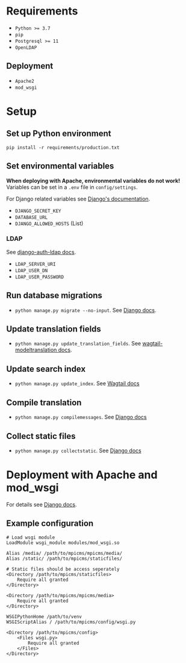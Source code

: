 # Requirements
- `Python >= 3.7`
- `pip`
- `Postgresql >= 11`
- `OpenLDAP`

## Deployment
- `Apache2`
- `mod_wsgi`

# Setup
## Set up Python environment
`pip install -r requirements/production.txt`

## Set environmental variables
**When deploying with Apache, environmental variables do not work!**
Variables can be set in a `.env` file in `config/settings`.

For Django related variables see [Django's documentation](https://docs.djangoproject.com/en/dev/ref/settings/).
- `DJANGO_SECRET_KEY`
- `DATABASE_URL`
- `DJANGO_ALLOWED_HOSTS` (List)

### LDAP
See [django-auth-ldap docs](https://django-auth-ldap.readthedocs.io/en/latest/authentication.html#server-config).
- `LDAP_SERVER_URI`
- `LDAP_USER_DN`
- `LDAP_USER_PASSWORD`

## Run database migrations
- `python manage.py migrate --no-input`. See [Django docs](https://docs.djangoproject.com/en/2.2/ref/django-admin/#django-admin-migrate).

## Update translation fields
- `python manage.py update_translation_fields`. See [wagtail-modeltranslation docs](https://wagtail-modeltranslation.readthedocs.io/en/latest/management%20commands.html#the-update-translation-fields-command).

## Update search index
- `python manage.py update_index`. See [Wagtail docs](https://docs.wagtail.io/en/latest/reference/management_commands.html#update-index)

## Compile translation
- `python manage.py compilemessages`. See [Django docs](https://docs.djangoproject.com/en/2.2/ref/django-admin/#django-admin-compilemessages)

## Collect static files
- `python manage.py collectstatic`. See [Django docs](https://docs.djangoproject.com/en/2.2/ref/contrib/staticfiles/#collectstatic)

# Deployment with Apache and mod_wsgi
For details see [Django docs](https://docs.djangoproject.com/en/dev/howto/deployment/wsgi/modwsgi/).

## Example configuration
```
# Load wsgi module
LoadModule wsgi_module modules/mod_wsgi.so

Alias /media/ /path/to/mpicms/mpicms/media/
Alias /static/ /path/to/mpicms/staticfiles/

# Static files should be access seperately
<Directory /path/to/mpicms/staticfiles>
    Require all granted
</Directory>

<Directory /path/to/mpicms/mpicms/media>
    Require all granted
</Directory>

WSGIPythonHome /path/to/venv
WSGIScriptAlias / /path/to/mpicms/config/wsgi.py

<Directory /path/to/mpicms/config>
    <Files wsgi.py>
        Require all granted
    </Files>
</Directory>
```
